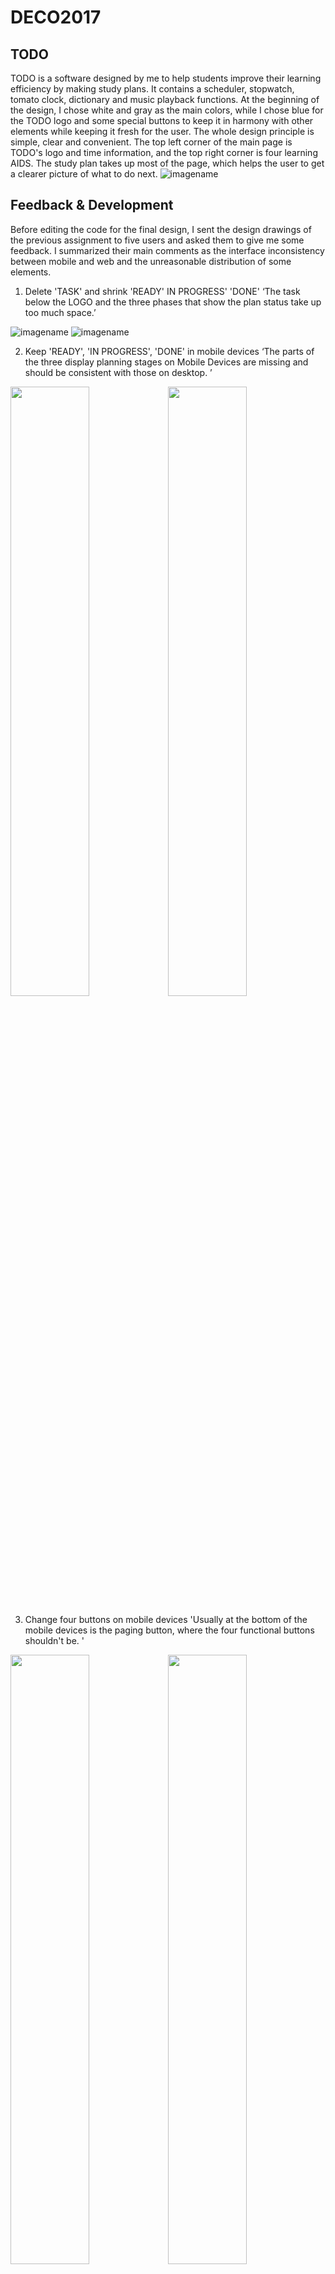 # DECO2017
## TODO
TODO is a software designed by me to help students improve their learning efficiency by making study plans. It contains a scheduler, stopwatch, tomato clock, dictionary and music playback functions. At the beginning of the design, I chose white and gray as the main colors, while I chose blue for the TODO logo and some special buttons to keep it in harmony with other elements while keeping it fresh for the user. The whole design principle is simple, clear and convenient. The top left corner of the main page is TODO's logo and time information, and the top right corner is four learning AIDS. The study plan takes up most of the page, which helps the user to get a clearer picture of what to do next.
![imagename](./readme/img4.png)
## Feedback & Development
Before editing the code for the final design, I sent the design drawings of the previous assignment to five users and asked them to give me some feedback. I summarized their main comments as the interface inconsistency between mobile and web and the unreasonable distribution of some elements.
1. Delete 'TASK' and shrink 'READY' IN PROGRESS' 'DONE'
‘The task below the LOGO and the three phases that show the plan status take up too much space.’

![imagename](./readme/img6.png)
![imagename](./readme/img2.png)

2. Keep 'READY', 'IN PROGRESS', 'DONE' in mobile devices
‘The parts of the three display planning stages on Mobile Devices are missing and should be consistent with those on desktop. ’

<img src="./readme/img3.png" width="50%"><img src="./readme/img5.jpg" width="50%">

3. Change four buttons on mobile devices
'Usually at the bottom of the mobile devices is the paging button, where the four functional buttons shouldn't be. '

<img src="./readme/img1.png" width="50%"><img src="./readme/img5.jpg" width="50%">

## Self-reflection & Challenges

In the process of this design, the biggest challenge I faced was how to let users understand the functions and operation methods of the software as soon as possible without any hints. I try to simplify the page as much as possible to help the user see clearly what each part does. Finding the right balance between feature-rich and easy to use can be difficult, and sometimes users get confused because there are so many features. I think my interface looks a little dull, but this may be influenced by my desire to make the user more aware of the function. I may change some details in the future, such as color, key position and font, etc

## References

> iconfont-阿里巴巴矢量图标库. (2022). Retrieved 2 June 2022, from https://www.iconfont.cn/
> QQ音乐-千万正版音乐海量无损曲库新歌热歌天天畅听的高品质音乐平台！. (2022). Retrieved 2 June 2022, from https://y.qq.com/?ADTAG=myqq#type=index
> Free Dictionary API. (2022). Retrieved 2 June 2022, from https://dictionaryapi.dev/

